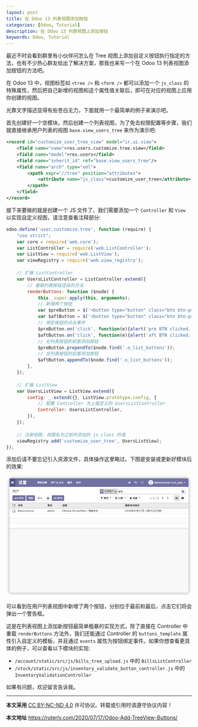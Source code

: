 ```yaml
---
layout: post
title: 在 Odoo 13 列表视图添加按钮
categories: [Odoo, Tutorial]
description: 在 Odoo 13 列表视图上添加按钮
keywords: Odoo, Tutorial
---
```


最近不时会看到群里有小伙伴问怎么在 Tree 视图上添加自定义按钮执行指定的方法，也有不少热心群友给出了解决方案，那我也来写一个在 Odoo 13 列表视图添加按钮的方法吧。

在 Odoo 13 中，视图标签如 `<tree />` 和 `<form />` 都可以添加一个 `js_class` 的特殊属性，然后把自己新增的视图和这个属性值关联后，即可在对应的视图上应用你创建的视图。

光靠文字描述显得有些苍白无力，下面就用一个最简单的例子来演示吧。

首先创建好一个空模块，然后创建一个列表视图，为了免去权限配置等步骤，我们就直接继承用户列表的视图 `base.view_users_tree` 来作为演示吧:

```xml
<record id="customize_user_tree_view" model="ir.ui.view">
    <field name="name">res.users.customize.tree.view</field>
    <field name="model">res.users</field>
    <field name="inherit_id" ref="base.view_users_tree"/>
    <field name="arch" type="xml">
        <xpath expr="//tree" position="attributes">
            <attribute name="js_class">customize_user_tree</attribute>
        </xpath>
    </field>
</record>
```

接下来要做的就是创建一个 JS 文件了，我们需要添加一个 `Controller` 和 `View` 以实现自定义视图，请注意查看注释部分:

```javascript
odoo.define('user.customize.tree', function (require) {
	"use strict";
    var core = require('web.core');
    var ListController = require('web.ListController');
    var ListView = require('web.ListView');
    var viewRegistry = require('web.view_registry');

	// 扩展 ListController
    var UsersListController = ListController.extend({
		// 重载列表按钮渲染的方法
        renderButtons: function ($node) {
            this._super.apply(this, arguments);
            // 新增两个按钮
            var $preButton = $('<button type="button" class="btn btn-primary">pre BTN</button>');
            var $aftButton = $('<button type="button" class="btn btn-primary">aft BTN</button>');
            // 绑定按钮的点击事件
            $preButton.on('click', function(e){alert('pre BTN clicked.')});
            $aftButton.on('click', function(e){alert('aft BTN clicked.')});
            // 在列表按钮的前面添加按钮
            $preButton.prependTo($node.find('.o_list_buttons'));
            // 在列表按钮的后面添加按钮
            $aftButton.appendTo($node.find('.o_list_buttons'));
        },
    });

	// 扩展 ListView
    var UsersListView = ListView.extend({
        config: _.extend({}, ListView.prototype.config, {
			// 配置 Controller 为上面定义的 UsersListController
            Controller: UsersListController,
        }),
    });

	// 注册视图，视图名为之前所添加的 js_class 的值
    viewRegistry.add('customize_user_tree', UsersListView);
});
```

添加后请不要忘记引入资源文件，具体操作这里略过。下图是安装或更新好模块后的效果:

![添加自定义按钮后的用户列表视图](/images/Odoo/add-btn-tree-view.png)

可以看到在用户列表视图中新增了两个按钮，分别位于最前和最后，点击它们将会弹出一个警告框。

这是在列表视图上添加新按钮最简单粗暴的实现方式，除了直接在 Controller 中重载 `renderButtons` 方法外，我们还能通过 Controller 的 `buttons_template` 属性引入自定义的模板，并且通过 `events` 属性为按钮绑定事件。如果你想查看更具体的例子，可以查看以下模块的实现:

- `/account/static/src/js/bills_tree_upload.js` 中的 `BillsListController`
- `/stock/static/src/js/inventory_validate_button_controller.js` 中的 `InventoryValidationController`

如果有问题，欢迎留言告诉我。

---

**本文采用** [CC BY-NC-ND 4.0](https://creativecommons.org/licenses/by-nc-nd/4.0/deed.zh) 许可协议。转载或引用时请遵守协议内容！

**本文地址** https://ruterly.com/2020/07/17/Odoo-Add-TreeView-Buttons/
